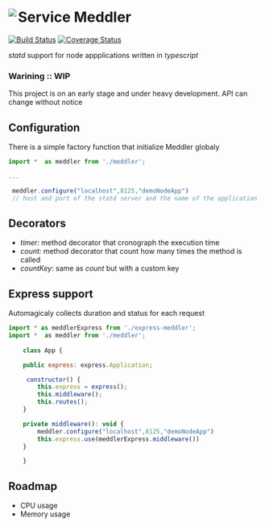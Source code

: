 # <img src="https://png.icons8.com/color/50/000000/old-woman-skin-type-3.png" align="left" valign="middle"> Service Meddler

[![Build Status](https://travis-ci.org/sammyrulez/service-meddler.svg?branch=master)](https://travis-ci.org/sammyrulez/service-meddler) [![Coverage Status](https://coveralls.io/repos/github/sammyrulez/service-meddler/badge.svg?branch=master)](https://coveralls.io/github/sammyrulez/service-meddler?branch=master)

*statd* support for node appplications written in _typescript_

### Warining :: WIP

This project is on an early stage and under heavy development. API can change without notice 

## Configuration

There is a simple factory function  that initialize Meddler globaly
```javascript
import *  as meddler from './meddler';

...

 meddler.configure("localhost",8125,"demoNodeApp") 
 // host and port of the statd server and the name of the application 

```

## Decorators

*   *timer:* method decorator that  cronograph the execution time
*   *count:* method decorator that count how many times the method is called
*   *countKey*: same as _count_ but with a custom key

## Express support

Automagicaly collects  duration and status for each request

```javascript
import * as meddlerExpress from './express-meddler';
import *  as meddler from './meddler';
    
    class App {

    public express: express.Application;

     constructor() {
        this.express = express();
        this.middleware();
        this.routes();
    }

    private middleware(): void {
        meddler.configure("localhost",8125,"demoNodeApp")
        this.express.use(meddlerExpress.middleware())
    }

    }
```

## Roadmap

*   CPU usage
*   Memory usage

